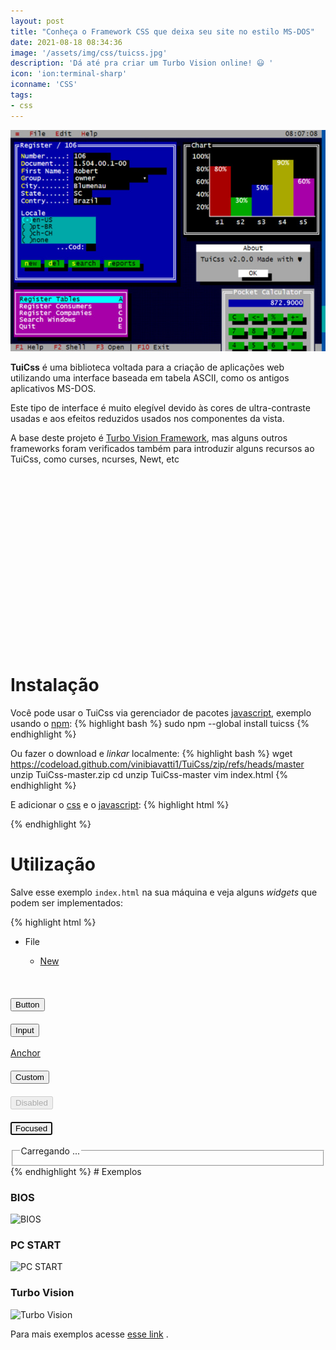 ```yaml
---
layout: post
title: "Conheça o Framework CSS que deixa seu site no estilo MS-DOS"
date: 2021-08-18 08:34:36
image: '/assets/img/css/tuicss.jpg'
description: 'Dá até pra criar um Turbo Vision online! 😃 '
icon: 'ion:terminal-sharp'
iconname: 'CSS'
tags:
- css
---
```


![Conheça o Framework CSS que deixa seu site no estilo MS-DOS](/assets/img/css/tuicss.jpg)

**TuiCss** é uma biblioteca voltada para a criação de aplicações web utilizando uma interface baseada em tabela ASCII, como os antigos aplicativos MS-DOS.

Este tipo de interface é muito elegível devido às cores de ultra-contraste usadas e aos efeitos reduzidos usados nos componentes da vista.

A base deste projeto é [Turbo Vision Framework](https://terminalroot.com.br/2021/05/instale-o-editor-turbo-para-c-cpp-e-mate-saudade-do-turbo-vision.html), mas alguns outros frameworks foram verificados também para introduzir alguns recursos ao TuiCss, como curses, ncurses, Newt, etc


<!-- QUADRADO -->
<script async src="//pagead2.googlesyndication.com/pagead/js/adsbygoogle.js"></script>
<ins class="adsbygoogle"
style="display:inline-block;width:336px;height:280px"
data-ad-client="ca-pub-2838251107855362"
data-ad-slot="5351066970"></ins>
<script>
(adsbygoogle = window.adsbygoogle || []).push({});
</script>

# Instalação
Você pode usar o TuiCss via gerenciador de pacotes [javascript](https://terminalroot.com.br/tags#javascript), exemplo usando o [npm](https://terminalroot.com.br/2019/11/como-instalar-nodejs-no-linux-e-primeiros-passos.html):
{% highlight bash %}
sudo npm --global install tuicss
{% endhighlight %}

Ou fazer o download e *linkar* localmente:
{% highlight bash %}
wget https://codeload.github.com/vinibiavatti1/TuiCss/zip/refs/heads/master
unzip TuiCss-master.zip
cd unzip TuiCss-master
vim index.html
{% endhighlight %}

E adicionar o [css](https://terminalroot.com.br/tags#css) e o [javascript](https://terminalroot.com.br/tags#javascript):
{% highlight html %}
<link rel="stylesheet" href="dist/tuicss.min.css"/>
<script src="dist/tuicss.min.js"></script>
{% endhighlight %}

# Utilização
Salve esse exemplo `index.html` na sua máquina e veja alguns *widgets* que podem ser implementados:

{% highlight html %}
<!DOCTYPE html>
<html lang="en">
   <head>
      <meta charset="UTF-8">
      <title>TUI.css</title>
      <link rel="stylesheet" href="dist/tuicss.min.css"/>
      <script src="dist/tuicss.min.js"></script>
      <style type="text/css" media="all">
         button, input { margin-top: 20px; } 
      </style>
   </head>
   <body class="tui-bg-blue-black">
      <nav class="tui-nav">
         <ul>
            <li class="tui-dropdown">
               <span class="red-168-text">F</span>ile
               <div class="tui-dropdown-content">
                  <ul>
                     <li><a href="#!"><span class="red-168-text">N</span>ew</a></li>
                  </ul>
               </div>
            </li>
         </ul>
      </nav>
      <br>
      <div class="buttons">
         <!-- Default -->
         <button class="tui-button">Button</button>
         <br>
         <!-- Input -->
         <input type="button" class="tui-button" value="Input" />
         <br><br>
         <!-- Anchor -->
         <a href="#!" class="tui-button">Anchor</a>
         <br>
         <!-- Custom Color -->
         <button class="tui-button orange-168 white-text">Custom</button>
         <br>
         <!-- Disabled -->
         <button class="tui-button red-168 white-text disabled" disabled>Disabled</button>
         <br>
         <!-- Focused -->
         <button class="tui-button" autofocus>Focused</button>
         <br>
      </div>
      <br>
      <div class="progress-bar">
         <div class="tui-window">
            <fieldset class="tui-fieldset tui-border-double">
               <legend>Carregando ...</legend>
               <!-- Indeterminate --> 
               <div class="tui-progress-bar">
                  <span class="tui-indeterminate"></span>
               </div>
            </fieldset>
         </div>
      </div>
   </body>
</html>
{% endhighlight %}
# Exemplos

### BIOS
![BIOS](https://camo.githubusercontent.com/fb5dc9c8a6f1a934667f002907ae17c0cc664688f8831cb0dd11326e0fb8d032/68747470733a2f2f692e6962622e636f2f504e4279524d312f7475696373732d62696f732e706e67)


<!-- RETANGULO LARGO 2 -->
<script async src="//pagead2.googlesyndication.com/pagead/js/adsbygoogle.js"></script>
<ins class="adsbygoogle"
style="display:block; text-align:center;"
data-ad-layout="in-article"
data-ad-format="fluid"
data-ad-client="ca-pub-2838251107855362"
data-ad-slot="8549252987"></ins>
<script>
(adsbygoogle = window.adsbygoogle || []).push({});
</script>

### PC START
![PC START](https://camo.githubusercontent.com/2255f07ecfdde366ccb82b8a13aafa76db89e0a08b4e107521cc64c931c60162/68747470733a2f2f692e6962622e636f2f445244547642792f5475692d4373732d7063737461727475702e706e67)

### Turbo Vision
![Turbo Vision](https://camo.githubusercontent.com/d735bb2609dcd3b82891f35ca969ecc1a695ea49472a2722ed84f395147d036a/68747470733a2f2f692e6962622e636f2f584c396e6436322f5475692d4373732d547572626f2d566973696f6e2d4578616d706c652e706e67)

Para mais exemplos acesse [esse link](https://github.com/vinibiavatti1/TuiCss/wiki/Examples) .



